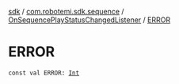 [sdk](../../index.md) / [com.robotemi.sdk.sequence](../index.md) / [OnSequencePlayStatusChangedListener](index.md) / [ERROR](./-e-r-r-o-r.md)

# ERROR

`const val ERROR: `[`Int`](https://kotlinlang.org/api/latest/jvm/stdlib/kotlin/-int/index.html)